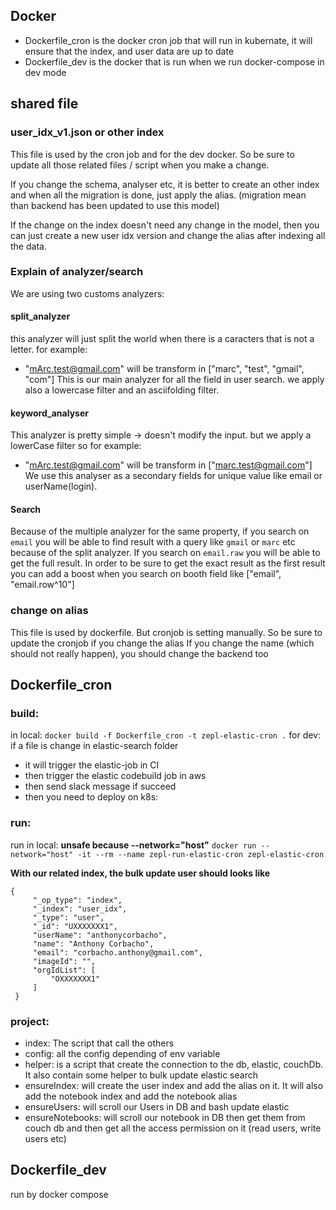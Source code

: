## Docker

* Dockerfile_cron is the docker cron job that will run in kubernate, it will ensure that the index, and user data are up to date
* Dockerfile_dev is the docker that is run when we run docker-compose in dev mode

## shared file

### user_idx_v1.json or other index

This file is used by the cron job and for the dev docker. So be sure to update all those related files / script when you make a change.

If you change the schema, analyser etc, it is better to create an other index and when all the migration is done, just apply the alias.
(migration mean than backend has been updated to use this model)

If the change on the index doesn't need any change in the model, then you can just create a new user idx version and change the alias after indexing all the data.

### Explain of analyzer/search
We are using two customs analyzers:
#### split_analyzer
this analyzer will just split the world when there is a caracters that is not a letter. for example:
- "mArc.test@gmail.com" will be transform in ["marc", "test", "gmail", "com"]
This is our main analyzer for all the field in user search.
we apply also a lowercase filter and an asciifolding filter.

#### keyword_analyser
This analyzer is pretty simple -> doesn't modify the input.
but we apply a lowerCase filter so for example:
- "mArc.test@gmail.com" will be transform in ["marc.test@gmail.com"]
We use this analyser as a secondary fields for unique value like email or userName(login).

#### Search
Because of the multiple analyzer for the same property, if you search on `email` you will be able to find result with a query like `gmail` or `marc` etc because of the split analyzer.
If you search on `email.raw` you will be able to get the full result.
In order to be sure to get the exact result as the first result you can add a boost when you search on booth field like  ["email", "email.row^10"]

### change on alias

This file is used by dockerfile. But cronjob is setting manually.
So be sure to update the cronjob if you change the alias
If you change the name (which should not really happen), you should change
the backend too

## Dockerfile_cron

### build:
in local:
`docker build -f Dockerfile_cron -t zepl-elastic-cron .`
for dev:
if a file is change in elastic-search folder
- it will trigger the elastic-job in CI
- then trigger the elastic codebuild job in aws
- then send slack message if succeed
- then you need to deploy on k8s:


### run:

run in local: **unsafe because --network="host"**
`docker run --network="host" -it --rm --name zepl-run-elastic-cron zepl-elastic-cron`

**With our related index, the bulk update user should looks like**
```
{
     "_op_type": "index",
     "_index": "user_idx",
     "_type": "user",
     "_id": "UXXXXXXX1",
     "userName": "anthonycorbacho",
     "name": "Anthony Corbacho",
     "email": "corbacho.anthony@gmail.com",
     "imageId": "",
     "orgIdList": [
         "OXXXXXXX1"
     ]
 }
```

### project:

* index: The script that call the others
* config: all the config depending of env variable
* helper: is a script that create the connection to the db, elastic, couchDb. It also contain some helper to bulk update elastic search
* ensureIndex: will create the user index and add the alias on it. It will also add the notebook index and add the notebook alias
* ensureUsers: will scroll our Users in DB and bash update elastic
* ensureNotebooks: will scroll our notebook in DB then get them from couch db and then get all the access permission on it (read users, write users etc) 

## Dockerfile_dev

run by docker compose
